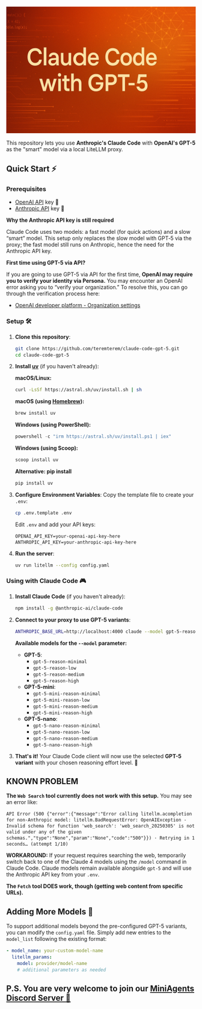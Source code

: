 ![Claude Code with GPT-5](claude-code-gpt-5.jpeg)

This repository lets you use **Anthropic's Claude Code** with **OpenAI's GPT-5** as the "smart" model via a local LiteLLM proxy.

## Quick Start ⚡

### Prerequisites

- [OpenAI API](https://platform.openai.com/docs/api-reference) key 🔑
- [Anthropic API](https://console.anthropic.com/) key 🔑

**Why the Anthropic API key is still required**

Claude Code uses two models: a fast model (for quick actions) and a slow “smart” model. This setup only replaces the slow model with GPT‑5 via the proxy; the fast model still runs on Anthropic, hence the need for the Anthropic API key.

**First time using GPT-5 via API?**

If you are going to use GPT-5 via API for the first time, **OpenAI may require you to verify your identity via Persona.** You may encounter an OpenAI error asking you to “verify your organization.” To resolve this, you can go through the verification process here:
- [OpenAI developer platform - Organization settings](https://platform.openai.com/settings/organization/general)

### Setup 🛠️

1. **Clone this repository**:
   ```bash
   git clone https://github.com/teremterem/claude-code-gpt-5.git
   cd claude-code-gpt-5
   ```

2. **Install [uv](https://docs.astral.sh/uv/)** (if you haven't already):

   **macOS/Linux:**
   ```bash
   curl -LsSf https://astral.sh/uv/install.sh | sh
   ```

   **macOS (using [Homebrew](https://brew.sh/)):**
   ```bash
   brew install uv
   ```

   **Windows (using PowerShell):**
   ```powershell
   powershell -c "irm https://astral.sh/uv/install.ps1 | iex"
   ```

   **Windows (using Scoop):**
   ```bash
   scoop install uv
   ```

   **Alternative: pip install**
   ```bash
   pip install uv
   ```

3. **Configure Environment Variables**:
   Copy the template file to create your `.env`:
   ```bash
   cp .env.template .env
   ```
   Edit `.env` and add your API keys:
   ```dotenv
   OPENAI_API_KEY=your-openai-api-key-here
   ANTHROPIC_API_KEY=your-anthropic-api-key-here
   ```

4. **Run the server**:
   ```bash
   uv run litellm --config config.yaml
   ```

### Using with Claude Code 🎮

1. **Install Claude Code** (if you haven't already):
   ```bash
   npm install -g @anthropic-ai/claude-code
   ```

2. **Connect to your proxy to use GPT-5 variants**:
   ```bash
   ANTHROPIC_BASE_URL=http://localhost:4000 claude --model gpt-5-reason-low
   ```

   **Available models for the `--model` parameter:**
   - **GPT-5**:
      - `gpt-5-reason-minimal`
      - `gpt-5-reason-low`
      - `gpt-5-reason-medium`
      - `gpt-5-reason-high`
   - **GPT-5-mini**:
      - `gpt-5-mini-reason-minimal`
      - `gpt-5-mini-reason-low`
      - `gpt-5-mini-reason-medium`
      - `gpt-5-mini-reason-high`
   - **GPT-5-nano**:
      - `gpt-5-nano-reason-minimal`
      - `gpt-5-nano-reason-low`
      - `gpt-5-nano-reason-medium`
      - `gpt-5-nano-reason-high`

3. **That's it!** Your Claude Code client will now use the selected **GPT-5 variant** with your chosen reasoning effort level. 🎯

## KNOWN PROBLEM

**The `Web Search` tool currently does not work with this setup.** You may see an error like:

```text
API Error (500 {"error":{"message":"Error calling litellm.acompletion for non-Anthropic model: litellm.BadRequestError: OpenAIException - Invalid schema for function 'web_search': 'web_search_20250305' is not valid under any of the given schemas.","type":"None","param":"None","code":"500"}}) · Retrying in 1 seconds… (attempt 1/10)
```

**WORKAROUND:** If your request requires searching the web, temporarily switch back to one of the Claude 4 models using the `/model` command in Claude Code. Claude models remain available alongside `gpt-5` and will use the Anthropic API key from your `.env`.

**The `Fetch` tool DOES work, though (getting web content from specific URLs).**

## Adding More Models 🔧

To support additional models beyond the pre-configured GPT-5 variants, you can modify the `config.yaml` file. Simply add new entries to the `model_list` following the existing format:

```yaml
- model_name: your-custom-model-name
  litellm_params:
    model: provider/model-name
    # additional parameters as needed
```

## P.S. You are very welcome to join our [MiniAgents Discord Server 👥](https://discord.gg/ptSvVnbwKt)
